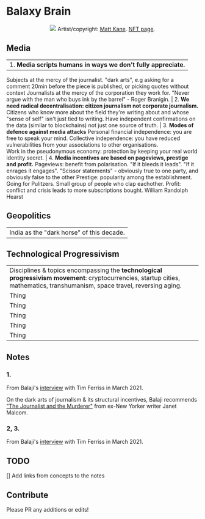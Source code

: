 # Balaxy Brain

<div style="text-align:center">

![](build-the-future.png)
Artist/copyright: [Matt Kane](https://superrare.com/mattkane). [NFT page](https://superrare.com/artwork-v2/build-the-future---balaji-srinivasan-17043). 

</div>

## Media 

|  |
| ------ |
| 1. **Media scripts humans in ways we don't fully appreciate.** 
Subjects at the mercy of the journalist. "dark arts", e.g asking for a comment 20min before the piece is published, or picking quotes without context
Journalists at the mercy of the corporation they work for.
"Never argue with the man who buys ink by the barrel" - Roger Branigin. 
| 2. **We need radical decentralisation: citizen journalism not corporate journalism.** 
Citizens who know more about the field they're writing about and whose "sense of self" isn't just tied to writing.
Have independent confirmations on the data (similar to blockchains) not just one source of truth.
| 3. **Modes of defence against media attacks** 
Personal financial independence: you are free to speak your mind.
Collective independence: you have reduced vulnerabilities from your associations to other organisations.  
Work in the pseudonymous economy: protection by keeping your real world identity secret.
| 4. **Media incentives are based on pageviews, prestige and profit.**
Pageviews: benefit from polarisation. "If it bleeds it leads". "If it enrages it engages". "Scissor statements" - obviously true to one party, and obviously false to the other 
Prestige: popularity among the establishment. Going for Pulitzers. Small group of people who clap eachother. 
Profit: conflict and crisis leads to more subscriptions bought. William Randolph Hearst 
 

## Geopolitics
|  |
| ------ |
| India as the "dark horse" of this decade.|

## Technological Progressivism

|  |
| ------ |
| Disciplines & topics encompassing the **technological progressivism movement**: cryptocurrencies, startup cities, mathematics, transhumanism, space travel, reversing aging. |
| Thing |
| Thing |
| Thing |
| Thing |
| Thing |


## Notes

### 1.
From Balaji's [interview](https://tim.blog/2021/03/24/balaji-srinivasan/) with Tim Ferriss in March 2021. 

On the dark arts of journalism & its structural incentives, Balaji recommends ["The Journalist and the Murderer"](https://www.penguinrandomhouse.com/books/106480/the-journalist-and-the-murderer-by-janet-malcolm/) from ex-New Yorker writer Janet Malcom. 

### 2, 3.
From Balaji's [interview](https://tim.blog/2021/03/24/balaji-srinivasan/) with Tim Ferriss in March 2021. 


## TODO

[] Add links from concepts to the notes

## Contribute

Please PR any additions or edits!